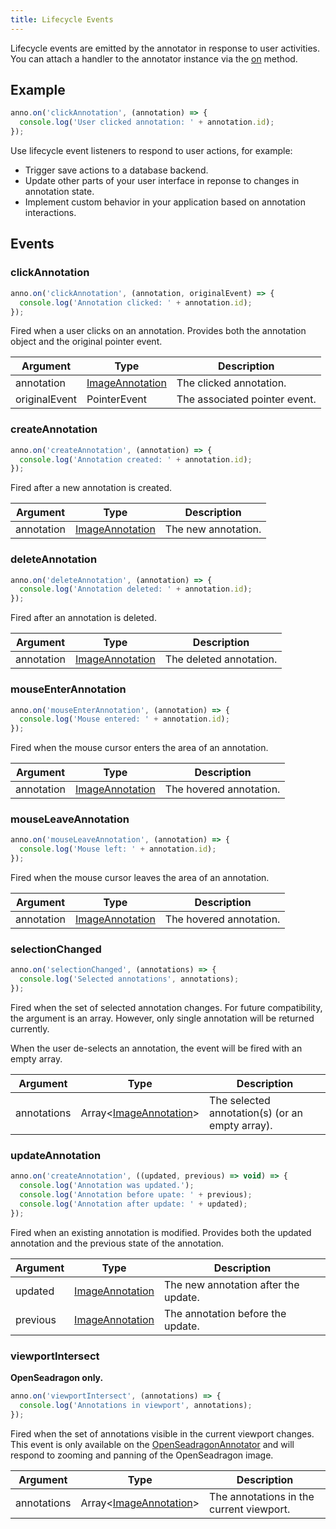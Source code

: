```yaml
---
title: Lifecycle Events
---
```


Lifecycle events are emitted by the annotator in response to user activities. You can
attach a handler to the annotator instance via the [on](/api-reference/image-annotator/#on) method.

## Example

```js
anno.on('clickAnnotation', (annotation) => {
  console.log('User clicked annotation: ' + annotation.id);
});
```

Use lifecycle event listeners to respond to user actions, for example:

- Trigger save actions to a database backend.
- Update other parts of your user interface in reponse to changes in annotation state.
- Implement custom behavior in your application based on annotation interactions.

## Events

### clickAnnotation

```ts
anno.on('clickAnnotation', (annotation, originalEvent) => {
  console.log('Annotation clicked: ' + annotation.id);
});
```
Fired when a user clicks on an annotation. Provides both the annotation object and the original pointer event.

| Argument      | Type                                               | Description                   |
|---------------|----------------------------------------------------|-------------------------------|
| annotation    | [ImageAnnotation](/api-reference/image-annotation) | The clicked annotation.       |
| originalEvent | PointerEvent                                       | The associated pointer event. |

### createAnnotation

```ts 
anno.on('createAnnotation', (annotation) => {
  console.log('Annotation created: ' + annotation.id);
});   
```

Fired after a new annotation is created.

| Argument      | Type                                               | Description         |
|---------------|----------------------------------------------------|---------------------|
| annotation    | [ImageAnnotation](/api-reference/image-annotation) | The new annotation. |

### deleteAnnotation

```ts 
anno.on('deleteAnnotation', (annotation) => {
  console.log('Annotation deleted: ' + annotation.id);
});   
```

Fired after an annotation is deleted.

| Argument      | Type                                               | Description             |
|---------------|----------------------------------------------------|-------------------------|
| annotation    | [ImageAnnotation](/api-reference/image-annotation) | The deleted annotation. |


### mouseEnterAnnotation

```ts 
anno.on('mouseEnterAnnotation', (annotation) => {
  console.log('Mouse entered: ' + annotation.id);
});   
```

Fired when the mouse cursor enters the area of an annotation.

| Argument      | Type                                               | Description             |
|---------------|----------------------------------------------------|-------------------------|
| annotation    | [ImageAnnotation](/api-reference/image-annotation) | The hovered annotation. |

### mouseLeaveAnnotation

```ts 
anno.on('mouseLeaveAnnotation', (annotation) => {
  console.log('Mouse left: ' + annotation.id);
});   
```

Fired when the mouse cursor leaves the area of an annotation.

| Argument      | Type                                               | Description             |
|---------------|----------------------------------------------------|-------------------------|
| annotation    | [ImageAnnotation](/api-reference/image-annotation) | The hovered annotation. |

### selectionChanged

```ts 
anno.on('selectionChanged', (annotations) => {
  console.log('Selected annotations', annotations);
});   
```

Fired when the set of selected annotation changes. For future compatibility, the argument
is an array. However, only single annotation will be returned currently.

When the user de-selects an annotation, the event will be fired with an empty array.

| Argument      | Type                                                      | Description                                     |
|---------------|-----------------------------------------------------------|-------------------------------------------------|
| annotations   | Array<[ImageAnnotation](/api-reference/image-annotation)> | The selected annotation(s) (or an empty array). |

### updateAnnotation

```ts 
anno.on('createAnnotation', ((updated, previous) => void) => {
  console.log('Annotation was updated.');
  console.log('Annotation before upate: ' + previous);
  console.log('Annotation after update: ' + updated);
});   
```

Fired when an existing annotation is modified. Provides both the updated annotation and the 
previous state of the annotation.

| Argument | Type                                               | Description                          |
|----------|----------------------------------------------------|--------------------------------------|
| updated  | [ImageAnnotation](/api-reference/image-annotation) | The new annotation after the update. |
| previous | [ImageAnnotation](/api-reference/image-annotation) | The annotation before the update.    |

### viewportIntersect

__OpenSeadragon only.__

```ts 
anno.on('viewportIntersect', (annotations) => {
  console.log('Annotations in viewport', annotations);
});   
```

Fired when the set of annotations visible in the current viewport changes. This event
is only available on the [OpenSeadragonAnnotator](/api-reference/openseadragon-annotator)
and will respond to zooming and panning of the OpenSeadragon image.

| Argument      | Type                                                      | Description                              |
|---------------|-----------------------------------------------------------|------------------------------------------|
| annotations   | Array<[ImageAnnotation](/api-reference/image-annotation)> | The annotations in the current viewport. |

